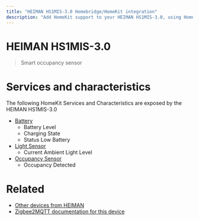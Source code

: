 ```yaml
---
title: "HEIMAN HS1MIS-3.0 Homebridge/HomeKit integration"
description: "Add HomeKit support to your HEIMAN HS1MIS-3.0, using Homebridge, Zigbee2MQTT and homebridge-z2m."
---
```

<!---
This file has been GENERATED using src/docgen/docgen.ts
DO NOT EDIT THIS FILE MANUALLY!
-->
# HEIMAN HS1MIS-3.0
> Smart occupancy sensor


# Services and characteristics
The following HomeKit Services and Characteristics are exposed by
the HEIMAN HS1MIS-3.0

* [Battery](../../battery.md)
  * Battery Level
  * Charging State
  * Status Low Battery
* [Light Sensor](../../sensors.md)
  * Current Ambient Light Level
* [Occupancy Sensor](../../sensors.md)
  * Occupancy Detected


# Related
* [Other devices from HEIMAN](../index.md#heiman)
* [Zigbee2MQTT documentation for this device](https://www.zigbee2mqtt.io/devices/HS1MIS-3.0.html)